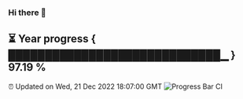 ### Hi there 👋
⏳ Year progress { █████████████████████████████▁ } 97.19 %
---
⏰ Updated on Wed, 21 Dec 2022 18:07:00 GMT
![Progress Bar CI](https://github.com/Moyi321/Moyi321/workflows/Progress%20Bar%20CI/badge.svg)
